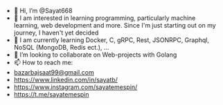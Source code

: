 - 👋 Hi, I’m @Sayat668
- 👀 I am interested in learning programming, particularly machine learning, web development and more. Since I'm just starting out on my journey, I haven't yet decided
- 🌱 I am currently learning Docker, C, gRPC, Rest, JSONRPC, Graphql, NoSQL (MongoDB, Redis ect.), ...
- 💞️ I’m looking to collaborate on Web-projects with Golang
- 📫 How to reach me:
-    bazarbajsaat99@gmail.com
-    https://www.linkedin.com/in/sayatb/
-    https://www.instagram.com/sayatemespin/
-    https://t.me/sayatemespin
